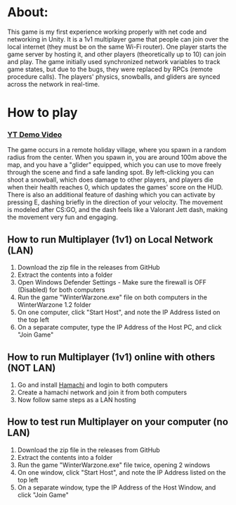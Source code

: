 # About:
This game is my first experience working properly with net code and networking in Unity. It is a 1v1 multiplayer game that people can join over the local internet (they must be on the same Wi-Fi router). 
One player starts the game server by hosting it, and other players (theoretically up to 10) can join and play. The game initially used synchronized network variables to track game states, but due to the bugs, they were replaced by
RPCs (remote procedure calls). The players' physics, snowballs, and gliders are synced across the network in real-time.

# How to play
### [YT Demo Video](https://youtu.be/b6pW_X8NP84)
The game occurs in a remote holiday village, where you spawn in a random radius from the center. When you spawn in, you are around 100m above the map, and you have a "glider" equipped, 
which you can use to move freely through the scene and find a safe landing spot. By left-clicking you can shoot a snowball, which does damage to other players, and players die when their health reaches 0, which updates the games' score on the HUD.
There is also an additional feature of dashing which you can activate by pressing E, dashing briefly in the direction of your velocity. The movement is modeled after CS:GO, and the dash feels like a Valorant Jett dash, making the movement 
very fun and engaging.


## How to run Multiplayer (1v1) on Local Network (LAN)
1. Download the zip file in the releases from GitHub
2. Extract the contents into a folder
3. Open Windows Defender Settings - Make sure the firewall is OFF (Disabled) for both computers
4. Run the game "WinterWarzone.exe" file on both computers in the WinterWarzone 1.2 folder
5. On one computer, click "Start Host", and note the IP Address listed on the top left
6. On a separate computer, type the IP Address of the Host PC, and click "Join Game"

## How to run Multiplayer (1v1) online with others (NOT LAN)
1. Go and install [Hamachi](vpn.net) and login to both computers
2. Create a hamachi network and join it from both computers
3. Now follow same steps as a LAN hosting

## How to test run Multiplayer on your computer (no LAN)
1. Download the zip file in the releases from GitHub
2. Extract the contents into a folder
4. Run the game "WinterWarzone.exe" file twice, opening 2 windows
5. On one window, click "Start Host", and note the IP Address listed on the top left
6. On a separate window, type the IP Address of the Host Window, and click "Join Game"
